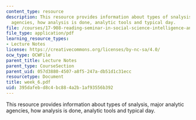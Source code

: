 ```yaml
---
content_type: resource
description: This resource provides information about types of snalysis, major analytic
  agencies, how analysis is done, analytic tools and typical day.
file: /courses/17-908-reading-seminar-in-social-science-intelligence-and-national-security-fall-2005/395dafebd8c4bc884a2b1af93556b392_week_6.pdf
file_type: application/pdf
learning_resource_types:
- Lecture Notes
license: https://creativecommons.org/licenses/by-nc-sa/4.0/
ocw_type: OCWFile
parent_title: Lecture Notes
parent_type: CourseSection
parent_uid: 057d3880-4507-a8f5-247a-db51d1c31ecc
resourcetype: Document
title: week_6.pdf
uid: 395dafeb-d8c4-bc88-4a2b-1af93556b392
---
```

This resource provides information about types of snalysis, major analytic agencies, how analysis is done, analytic tools and typical day.